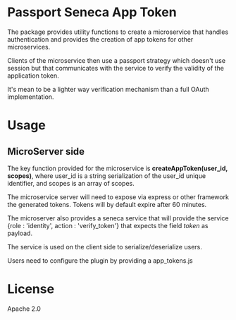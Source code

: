 # Passport Seneca App Token

The package provides utility functions to create a microservice that
handles authentication and provides the creation of app tokens for other
microservices.

Clients of the microservice then use a passport strategy which doesn't
use session but that communicates with the service to verify the validity
of the application token.

It's mean to be a lighter way verification mechanism than a full OAuth
implementation.

# Usage

## MicroServer side

The key function provided for the microservice is **createAppToken(user_id, scopes)**,
where user_id is a string serialization of the user_id unique identifier,
and scopes is an array of scopes.

The microservice server will need to expose via express or other
framework the generated tokens. Tokens will by default expire after 60 
minutes.

The microserver also provides a seneca service that will provide the 
service {role : 'identity', action : 'verify_token'} that expects the field 
*token* as payload.

The service is used on the client side to serialize/deserialize users.

Users need to configure the plugin by providing a app_tokens.js
 



# License

Apache 2.0